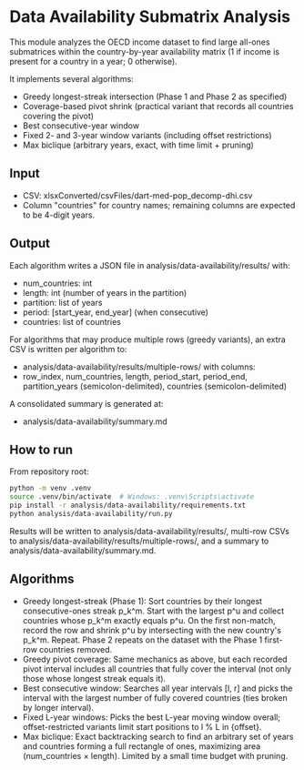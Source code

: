 # Data Availability Submatrix Analysis

This module analyzes the OECD income dataset to find large all-ones submatrices within the country-by-year availability matrix (1 if income is present for a country in a year; 0 otherwise).

It implements several algorithms:
- Greedy longest-streak intersection (Phase 1 and Phase 2 as specified)
- Coverage-based pivot shrink (practical variant that records all countries covering the pivot)
- Best consecutive-year window
- Fixed 2- and 3-year window variants (including offset restrictions)
- Max biclique (arbitrary years, exact, with time limit + pruning)

## Input

- CSV: xlsxConverted/csvFiles/dart-med-pop_decomp-dhi.csv
- Column "countries" for country names; remaining columns are expected to be 4-digit years.

## Output

Each algorithm writes a JSON file in analysis/data-availability/results/ with:
- num_countries: int
- length: int (number of years in the partition)
- partition: list of years
- period: [start_year, end_year] (when consecutive)
- countries: list of countries

For algorithms that may produce multiple rows (greedy variants), an extra CSV is written per algorithm to:
- analysis/data-availability/results/multiple-rows/
with columns:
- row_index, num_countries, length, period_start, period_end, partition_years (semicolon-delimited), countries (semicolon-delimited)

A consolidated summary is generated at:
- analysis/data-availability/summary.md

## How to run

From repository root:

```bash
python -m venv .venv
source .venv/bin/activate  # Windows: .venv\Scripts\activate
pip install -r analysis/data-availability/requirements.txt
python analysis/data-availability/run.py
```

Results will be written to analysis/data-availability/results/, multi-row CSVs to analysis/data-availability/results/multiple-rows/, and a summary to analysis/data-availability/summary.md.

## Algorithms

- Greedy longest-streak (Phase 1): Sort countries by their longest consecutive-ones streak p_k^m. Start with the largest p^u and collect countries whose p_k^m exactly equals p^u. On the first non-match, record the row and shrink p^u by intersecting with the new country's p_k^m. Repeat. Phase 2 repeats on the dataset with the Phase 1 first-row countries removed.
- Greedy pivot coverage: Same mechanics as above, but each recorded pivot interval includes all countries that fully cover the interval (not only those whose longest streak equals it).
- Best consecutive window: Searches all year intervals [l, r] and picks the interval with the largest number of fully covered countries (ties broken by longer interval).
- Fixed L-year windows: Picks the best L-year moving window overall; offset-restricted variants limit start positions to l % L in {offset}.
- Max biclique: Exact backtracking search to find an arbitrary set of years and countries forming a full rectangle of ones, maximizing area (num_countries × length). Limited by a small time budget with pruning.

